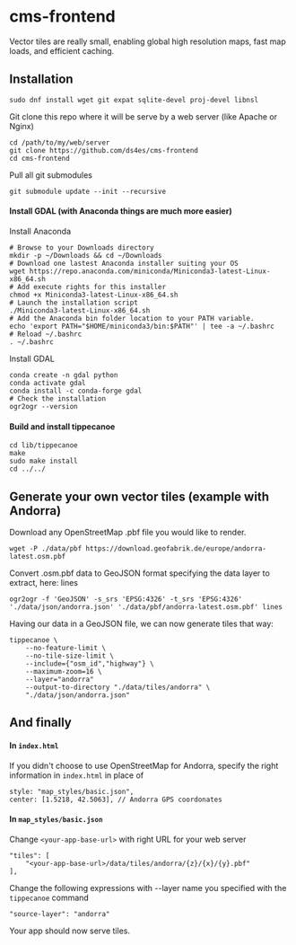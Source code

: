 # cms-frontend

Vector tiles are really small, enabling global high resolution maps, fast map loads, and efficient caching. 

## Installation

```
sudo dnf install wget git expat sqlite-devel proj-devel libnsl
```

Git clone this repo where it will be serve by a web server (like Apache or Nginx)
```
cd /path/to/my/web/server
git clone https://github.com/ds4es/cms-frontend
cd cms-frontend
```

Pull all git submodules
```
git submodule update --init --recursive
```

#### Install GDAL (with Anaconda things are much more easier)
Install Anaconda
```
# Browse to your Downloads directory
mkdir -p ~/Downloads && cd ~/Downloads
# Download one lastest Anaconda installer suiting your OS
wget https://repo.anaconda.com/miniconda/Miniconda3-latest-Linux-x86_64.sh
# Add execute rights for this installer
chmod +x Miniconda3-latest-Linux-x86_64.sh
# Launch the installation script
./Miniconda3-latest-Linux-x86_64.sh
# Add the Anaconda bin folder location to your PATH variable.
echo 'export PATH="$HOME/miniconda3/bin:$PATH"' | tee -a ~/.bashrc
# Reload ~/.bashrc
. ~/.bashrc
```

Install GDAL
```
conda create -n gdal python
conda activate gdal
conda install -c conda-forge gdal
# Check the installation
ogr2ogr --version
```

#### Build and install tippecanoe
```
cd lib/tippecanoe
make
sudo make install
cd ../../
```

## Generate your own vector tiles (example with Andorra)
Download any OpenStreetMap .pbf file you would like to render.
```
wget -P ./data/pbf https://download.geofabrik.de/europe/andorra-latest.osm.pbf
```
Convert .osm.pbf data to GeoJSON format specifying the data layer to extract, here: lines
```
ogr2ogr -f 'GeoJSON' -s_srs 'EPSG:4326' -t_srs 'EPSG:4326' './data/json/andorra.json' './data/pbf/andorra-latest.osm.pbf' lines
```
Having our data in a GeoJSON file, we can now generate tiles that way:
```
tippecanoe \
	--no-feature-limit \
	--no-tile-size-limit \
	--include={"osm_id","highway"} \
	--maximum-zoom=16 \
	--layer="andorra"
	--output-to-directory "./data/tiles/andorra" \
	"./data/json/andorra.json"
```

## And finally
#### In `index.html`
If you didn't choose to use OpenStreetMap for Andorra, specify the right information in `index.html` in place of
```
style: "map_styles/basic.json",
center: [1.5218, 42.5063], // Andorra GPS coordonates
```

#### In `map_styles/basic.json`
Change `<your-app-base-url>` with right URL for your web server 
```
"tiles": [
	"<your-app-base-url>/data/tiles/andorra/{z}/{x}/{y}.pbf"
],
```
Change the following expressions with --layer name you specified with the `tippecanoe` command
```
"source-layer": "andorra"
```

Your app should now serve tiles.